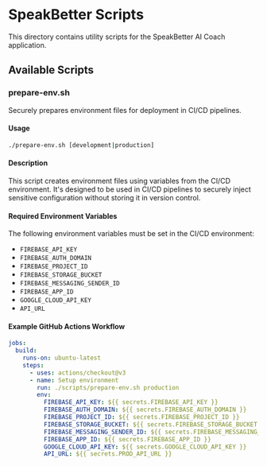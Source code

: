 # SpeakBetter Scripts

This directory contains utility scripts for the SpeakBetter AI Coach application.

## Available Scripts

### prepare-env.sh

Securely prepares environment files for deployment in CI/CD pipelines.

#### Usage

```bash
./prepare-env.sh [development|production]
```

#### Description

This script creates environment files using variables from the CI/CD environment. It's designed to be used in CI/CD pipelines to securely inject sensitive configuration without storing it in version control.

#### Required Environment Variables

The following environment variables must be set in the CI/CD environment:

- `FIREBASE_API_KEY`
- `FIREBASE_AUTH_DOMAIN`
- `FIREBASE_PROJECT_ID`
- `FIREBASE_STORAGE_BUCKET`
- `FIREBASE_MESSAGING_SENDER_ID`
- `FIREBASE_APP_ID`
- `GOOGLE_CLOUD_API_KEY`
- `API_URL`

#### Example GitHub Actions Workflow

```yaml
jobs:
  build:
    runs-on: ubuntu-latest
    steps:
      - uses: actions/checkout@v3
      - name: Setup environment
        run: ./scripts/prepare-env.sh production
        env:
          FIREBASE_API_KEY: ${{ secrets.FIREBASE_API_KEY }}
          FIREBASE_AUTH_DOMAIN: ${{ secrets.FIREBASE_AUTH_DOMAIN }}
          FIREBASE_PROJECT_ID: ${{ secrets.FIREBASE_PROJECT_ID }}
          FIREBASE_STORAGE_BUCKET: ${{ secrets.FIREBASE_STORAGE_BUCKET }}
          FIREBASE_MESSAGING_SENDER_ID: ${{ secrets.FIREBASE_MESSAGING_SENDER_ID }}
          FIREBASE_APP_ID: ${{ secrets.FIREBASE_APP_ID }}
          GOOGLE_CLOUD_API_KEY: ${{ secrets.GOOGLE_CLOUD_API_KEY }}
          API_URL: ${{ secrets.PROD_API_URL }}
```
